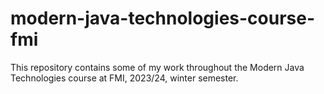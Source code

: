 # modern-java-technologies-course-fmi
 This repository contains some of my work throughout the Modern Java Technologies course at FMI, 2023/24, winter semester.
